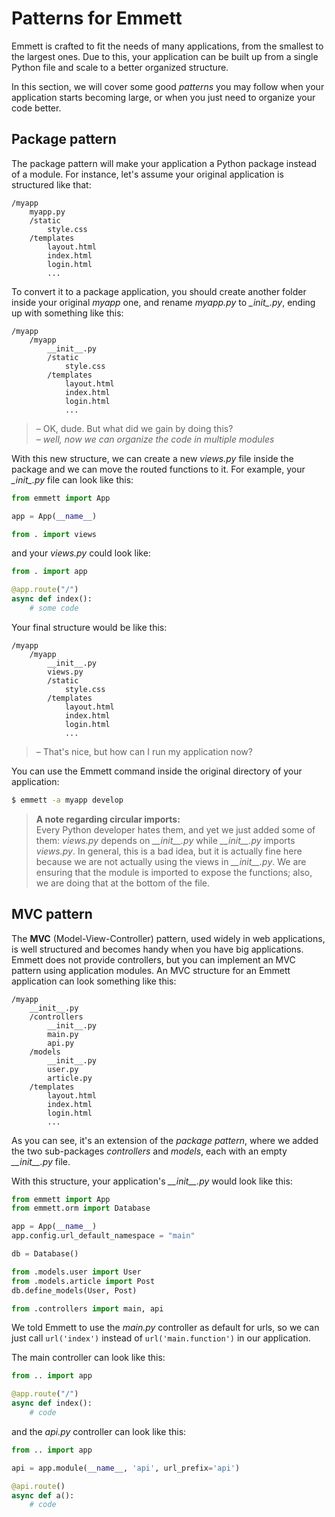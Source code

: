 Patterns for Emmett
===================

Emmett is crafted to fit the needs of many applications, from the smallest to the
largest ones. Due to this, your application can be built up from a single Python
file and scale to a better organized structure.

In this section, we will cover some good *patterns* you may follow when your
application starts becoming large, or when you just need to organize your code 
better.

Package pattern
---------------

The package pattern will make your application a Python package instead of a module.
For instance, let's assume your original application is structured like that:

```
/myapp
    myapp.py
    /static
        style.css
    /templates
        layout.html
        index.html
        login.html
        ...
```

To convert it to a package application, you should create another folder inside
your original *myapp* one, and rename *myapp.py* to *\__init__.py*, ending up
with something like this:

```
/myapp
    /myapp
        __init__.py
        /static
            style.css
        /templates
            layout.html
            index.html
            login.html
            ...
```

> – OK, dude. But what did we gain by doing this?   
> – *well, now we can organize the code in multiple modules*

With this new structure, we can create a new *views.py* file inside the package
and we can move the routed functions to it. For example, your *\__init__.py* file
can look like this:

```python
from emmett import App

app = App(__name__)

from . import views
```

and your *views.py* could look like:

```python
from . import app

@app.route("/")
async def index():
    # some code
```

Your final structure would be like this:

```
/myapp
    /myapp
        __init__.py
        views.py
        /static
            style.css
        /templates
            layout.html
            index.html
            login.html
            ...
```

> – That's nice, but how can I run my application now?

You can use the Emmett command inside the original directory of your application:

```bash
$ emmett -a myapp develop
```

> **A note regarding circular imports:**   
> Every Python developer hates them, and yet we just added some of them: *views.py* depends on *\_\_init\_\_.py* while *\_\_init\_\_.py* imports *views.py*. In general, this is a bad idea, but it is actually fine here because we are not actually using the views in *\_\_init\_\_.py*. We are ensuring that the module is imported to expose the functions; also, we are doing that at the bottom of the file.

MVC pattern
-----------
The **MVC** (Model-View-Controller) pattern, used widely in web applications, is well structured and becomes handy when you have big applications. Emmett does not provide controllers, but you can implement an MVC pattern using application modules. An MVC structure for an Emmett application can look something like this:

```
/myapp
    __init__.py
    /controllers
        __init__.py
        main.py
        api.py
    /models
        __init__.py
        user.py
        article.py
    /templates
        layout.html
        index.html
        login.html
        ...
```

As you can see, it's an extension of the *package pattern*, where we added the 
two sub-packages *controllers* and *models*, each with an empty *\_\_init\_\_.py* file.

With this structure, your application's *\_\_init\_\_.py* would look like this:

```python
from emmett import App
from emmett.orm import Database

app = App(__name__)
app.config.url_default_namespace = "main"

db = Database()

from .models.user import User
from .models.article import Post
db.define_models(User, Post)

from .controllers import main, api
```

We told Emmett to use the *main.py* controller as default for urls, so we can just
call `url('index')` instead of `url('main.function')` in our application.

The main controller can look like this:

```python
from .. import app

@app.route("/")
async def index():
    # code
```

and the *api.py* controller can look like this:

```python
from .. import app

api = app.module(__name__, 'api', url_prefix='api')

@api.route()
async def a():
    # code
```
